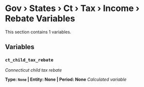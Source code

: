 # Gov › States › Ct › Tax › Income › Rebate Variables

This section contains 1 variables.

## Variables

### `ct_child_tax_rebate`
*Connecticut child tax rebate*

**Type: `None` | Entity: None | Period: None**
*Calculated variable*
